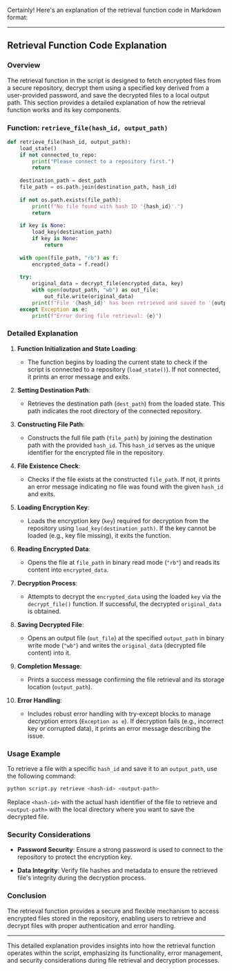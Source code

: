 Certainly! Here's an explanation of the retrieval function code in Markdown format:

---

## Retrieval Function Code Explanation

### Overview

The retrieval function in the script is designed to fetch encrypted files from a secure repository, decrypt them using a specified key derived from a user-provided password, and save the decrypted files to a local output path. This section provides a detailed explanation of how the retrieval function works and its key components.

### Function: `retrieve_file(hash_id, output_path)`

```python
def retrieve_file(hash_id, output_path):
    load_state()
    if not connected_to_repo:
        print("Please connect to a repository first.")
        return
    
    destination_path = dest_path
    file_path = os.path.join(destination_path, hash_id)
    
    if not os.path.exists(file_path):
        print(f"No file found with hash ID '{hash_id}'.")
        return
    
    if key is None:
        load_key(destination_path)
        if key is None:
            return
    
    with open(file_path, "rb") as f:
        encrypted_data = f.read()
    
    try:
        original_data = decrypt_file(encrypted_data, key)
        with open(output_path, "wb") as out_file:
            out_file.write(original_data)
        print(f"File '{hash_id}' has been retrieved and saved to '{output_path}'.")
    except Exception as e:
        print(f"Error during file retrieval: {e}")
```

### Detailed Explanation

1. **Function Initialization and State Loading**:
   - The function begins by loading the current state to check if the script is connected to a repository (`load_state()`). If not connected, it prints an error message and exits.

2. **Setting Destination Path**:
   - Retrieves the destination path (`dest_path`) from the loaded state. This path indicates the root directory of the connected repository.

3. **Constructing File Path**:
   - Constructs the full file path (`file_path`) by joining the destination path with the provided `hash_id`. This `hash_id` serves as the unique identifier for the encrypted file in the repository.

4. **File Existence Check**:
   - Checks if the file exists at the constructed `file_path`. If not, it prints an error message indicating no file was found with the given `hash_id` and exits.

5. **Loading Encryption Key**:
   - Loads the encryption key (`key`) required for decryption from the repository using `load_key(destination_path)`. If the key cannot be loaded (e.g., key file missing), it exits the function.

6. **Reading Encrypted Data**:
   - Opens the file at `file_path` in binary read mode (`"rb"`) and reads its content into `encrypted_data`.

7. **Decryption Process**:
   - Attempts to decrypt the `encrypted_data` using the loaded `key` via the `decrypt_file()` function. If successful, the decrypted `original_data` is obtained.

8. **Saving Decrypted File**:
   - Opens an output file (`out_file`) at the specified `output_path` in binary write mode (`"wb"`) and writes the `original_data` (decrypted file content) into it.

9. **Completion Message**:
   - Prints a success message confirming the file retrieval and its storage location (`output_path`).

10. **Error Handling**:
    - Includes robust error handling with try-except blocks to manage decryption errors (`Exception as e`). If decryption fails (e.g., incorrect key or corrupted data), it prints an error message describing the issue.

### Usage Example

To retrieve a file with a specific `hash_id` and save it to an `output_path`, use the following command:

```bash
python script.py retrieve <hash-id> <output-path>
```

Replace `<hash-id>` with the actual hash identifier of the file to retrieve and `<output-path>` with the local directory where you want to save the decrypted file.

### Security Considerations

- **Password Security**: Ensure a strong password is used to connect to the repository to protect the encryption key.
  
- **Data Integrity**: Verify file hashes and metadata to ensure the retrieved file's integrity during the decryption process.

### Conclusion

The retrieval function provides a secure and flexible mechanism to access encrypted files stored in the repository, enabling users to retrieve and decrypt files with proper authentication and error handling.

---

This detailed explanation provides insights into how the retrieval function operates within the script, emphasizing its functionality, error management, and security considerations during file retrieval and decryption processes.
